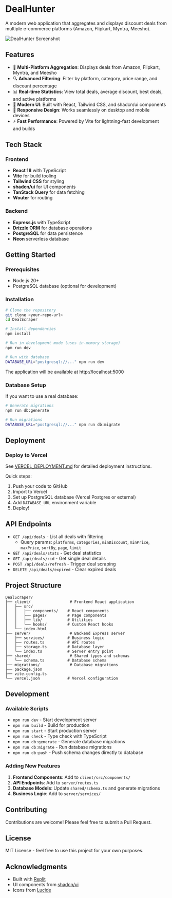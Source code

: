 # DealHunter

A modern web application that aggregates and displays discount deals from multiple e-commerce platforms (Amazon, Flipkart, Myntra, Meesho).

![DealHunter Screenshot](https://images.unsplash.com/photo-1607082348824-0a96f2a4b9da?w=800)

## Features

- 🎯 **Multi-Platform Aggregation**: Displays deals from Amazon, Flipkart, Myntra, and Meesho
- 🔍 **Advanced Filtering**: Filter by platform, category, price range, and discount percentage
- 📊 **Real-time Statistics**: View total deals, average discount, best deals, and active platforms
- 🎨 **Modern UI**: Built with React, Tailwind CSS, and shadcn/ui components
- 📱 **Responsive Design**: Works seamlessly on desktop and mobile devices
- ⚡ **Fast Performance**: Powered by Vite for lightning-fast development and builds

## Tech Stack

### Frontend
- **React 18** with TypeScript
- **Vite** for build tooling
- **Tailwind CSS** for styling
- **shadcn/ui** for UI components
- **TanStack Query** for data fetching
- **Wouter** for routing

### Backend
- **Express.js** with TypeScript
- **Drizzle ORM** for database operations
- **PostgreSQL** for data persistence
- **Neon** serverless database

## Getting Started

### Prerequisites

- Node.js 20+ 
- PostgreSQL database (optional for development)

### Installation

```bash
# Clone the repository
git clone <your-repo-url>
cd DealScraper

# Install dependencies
npm install

# Run in development mode (uses in-memory storage)
npm run dev

# Run with database
DATABASE_URL="postgresql://..." npm run dev
```

The application will be available at http://localhost:5000

### Database Setup

If you want to use a real database:

```bash
# Generate migrations
npm run db:generate

# Run migrations
DATABASE_URL="postgresql://..." npm run db:migrate
```

## Deployment

### Deploy to Vercel

See [VERCEL_DEPLOYMENT.md](./VERCEL_DEPLOYMENT.md) for detailed deployment instructions.

Quick steps:
1. Push your code to GitHub
2. Import to Vercel
3. Set up PostgreSQL database (Vercel Postgres or external)
4. Add `DATABASE_URL` environment variable
5. Deploy!

## API Endpoints

- `GET /api/deals` - List all deals with filtering
  - Query params: `platforms`, `categories`, `minDiscount`, `minPrice`, `maxPrice`, `sortBy`, `page`, `limit`
- `GET /api/deals/stats` - Get deal statistics
- `GET /api/deals/:id` - Get single deal details
- `POST /api/deals/refresh` - Trigger deal scraping
- `DELETE /api/deals/expired` - Clear expired deals

## Project Structure

```
DealScraper/
├── client/                 # Frontend React application
│   ├── src/
│   │   ├── components/    # React components
│   │   ├── pages/         # Page components
│   │   ├── lib/           # Utilities
│   │   └── hooks/         # Custom React hooks
│   └── index.html
├── server/                 # Backend Express server
│   ├── services/          # Business logic
│   ├── routes.ts          # API routes
│   ├── storage.ts         # Database layer
│   └── index.ts           # Server entry point
├── shared/                 # Shared types and schemas
│   └── schema.ts          # Database schema
├── migrations/             # Database migrations
├── package.json
├── vite.config.ts
└── vercel.json            # Vercel configuration
```

## Development

### Available Scripts

- `npm run dev` - Start development server
- `npm run build` - Build for production
- `npm run start` - Start production server
- `npm run check` - Type check with TypeScript
- `npm run db:generate` - Generate database migrations
- `npm run db:migrate` - Run database migrations
- `npm run db:push` - Push schema changes directly to database

### Adding New Features

1. **Frontend Components**: Add to `client/src/components/`
2. **API Endpoints**: Add to `server/routes.ts`
3. **Database Models**: Update `shared/schema.ts` and generate migrations
4. **Business Logic**: Add to `server/services/`

## Contributing

Contributions are welcome! Please feel free to submit a Pull Request.

## License

MIT License - feel free to use this project for your own purposes.

## Acknowledgments

- Built with [Replit](https://replit.com)
- UI components from [shadcn/ui](https://ui.shadcn.com)
- Icons from [Lucide](https://lucide.dev)
